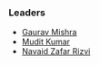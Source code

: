 ### Leaders
* [Gaurav Mishra](mailto:20bcs022@gbu.ac.in)
* [Mudit Kumar](mailto:215ucm016@gbu.ac.in)
* [Navaid Zafar Rizvi](mailto:navaid@gbu.ac.in)
